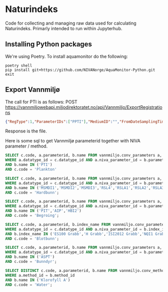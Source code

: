 # Naturindeks

Code for collecting and managing raw data used for calculating Naturindeks.
Primarly intended to run within Jupyterhub.

## Installing Python packages

We're using Poetry. To install aquamonitor do the following:
```
poetry shell
pip install git+https://github.com/NIVANorge/AquaMonitor-Python.git
exit
```

## Export Vannmiljø

The call for PTI is as follows:
POST
https://vannmiljowebapi.miljodirektoratet.no/api/Vannmiljo/ExportRegistrations
```json
{"RegType":1,"ParameterIDs":["PPTI"],"MediumID":"","FromDateSamplingTime":"2020-01-01","ToDateSamplingTime":"2024-10-22","LatinskNavnID":"","ActivityID":"","AnalysisMethodID":"","SamplingMethodID":"","RegValueOperator":"","RegValue":"","RegValue2":"","UpperDepthOperator":"","UpperDepth":"","UpperDepth2":"","UpperDepthIncludeNull":"","LowerDepthOperator":"","LowerDepth":"","LowerDepth2":"","LowerDepthIncludeNull":"","Employer":"","Contractor":"","ExportType":"redigering","WaterLocationIDFilter":[]}
```
Response is the file.

Here is some sql to get Vannmiljø parameterid together with NIVA parameter / method.

```sql
SELECT c.code, a.parameterid, b.name FROM vannmiljo.conv_parameters a, nivadatabase.plankton_parameter_definitions b, vannmiljo.datatype c
WHERE a.datatype_id = c.datatype_id AND a.niva_parameter_id = b.parameter_id 
AND b.name IN ('PTI')
AND c.code = 'Plankton'

SELECT c.code, a.parameterid, b.name FROM vannmiljo.conv_parameters a, nivadatabase.hb_parameter_defs b, vannmiljo.datatype c
WHERE a.datatype_id = c.datatype_id AND a.niva_parameter_id = b.parameter_id 
AND b.name IN ('MSMDI1','MSMDI2','MSMDI3','RSL4','RSLA1','RSLA2','RSLA3')
AND c.code = 'Hardbunn';

SELECT c.code, a.parameterid, b.name FROM vannmiljo.conv_parameters a, nivadatabase.begalg_parameter_definitions b, vannmiljo.datatype c
WHERE a.datatype_id = c.datatype_id AND a.niva_parameter_id = b.parameter_id 
AND b.name IN ('PIT','AIP','HBI2')
AND c.code = 'Begroing';

SELECT c.code, a.parameterid, b.index_name FROM vannmiljo.conv_parameters a, nivadatabase.bb_indexes_description b, vannmiljo.datatype c
WHERE a.datatype_id = c.datatype_id AND a.niva_parameter_id = b.index_id 
AND b.index_name IN ('ES100 Grabb','H Grabb','ISI2012 Grabb','NQI1 Grabb','NSI2012 Grabb')
AND c.code = 'Blotbunn';

SELECT c.code, a.parameterid, b.name FROM vannmiljo.conv_parameters a, nivadatabase.bd_parameter_definitions b, vannmiljo.datatype c
WHERE a.datatype_id = c.datatype_id AND a.niva_parameter_id = b.parameter_id 
AND b.name IN ('ASPT')
AND c.code = 'Bunndyr';

SELECT DISTINCT c.code, a.parameterid, b.name FROM vannmiljo.conv_methods a, nivadatabase.method_definitions b, vannmiljo.datatype c
WHERE a.method_id = b.method_id 
AND b.name IN ('Klorofyll A')
AND c.code = 'Water';
```
